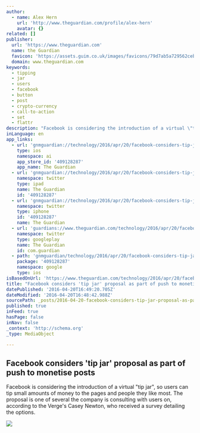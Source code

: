 ```yaml
---
author:
  - name: Alex Hern
    url: 'http://www.theguardian.com/profile/alex-hern'
    avatar: {}
related: []
publisher:
  url: 'https://www.theguardian.com'
  name: the Guardian
  favicon: 'https://assets.guim.co.uk/images/favicons/79d7ab5a729562cebca9c6a13c324f0e/32x32.ico'
  domain: www.theguardian.com
keywords:
  - tipping
  - jar
  - users
  - facebook
  - button
  - post
  - crypto-currency
  - call-to-action
  - set
  - flattr
description: "Facebook is considering the introduction of a virtual \"tip jar\", so users can tip small amounts of money to the pages and people they like most. The proposal is one of several the company is consulting with users on, according to the Verge's Casey Newton, who received a survey detailing the options."
inLanguage: en
app_links:
  - url: 'gnmguardian://technology/2016/apr/20/facebook-considers-tip-jar-proposal-monetise-posts?contenttype=Article&source=applinks'
    type: ios
    namespace: ai
    app_store_id: '409128287'
    app_name: The Guardian
  - url: 'gnmguardian://technology/2016/apr/20/facebook-considers-tip-jar-proposal-monetise-posts?contenttype=Article&source=twitter'
    namespace: twitter
    type: ipad
    name: The Guardian
    id: '409128287'
  - url: 'gnmguardian://technology/2016/apr/20/facebook-considers-tip-jar-proposal-monetise-posts?contenttype=Article&source=twitter'
    namespace: twitter
    type: iphone
    id: '409128287'
    name: The Guardian
  - url: 'guardians://www.theguardian.com/technology/2016/apr/20/facebook-considers-tip-jar-proposal-monetise-posts'
    namespace: twitter
    type: googleplay
    name: The Guardian
    id: com.guardian
  - path: 'gnmguardian/technology/2016/apr/20/facebook-considers-tip-jar-proposal-monetise-posts?contenttype=Article&source=google'
    package: '409128287'
    namespace: google
    type: ios
isBasedOnUrl: 'https://www.theguardian.com/technology/2016/apr/20/facebook-considers-tip-jar-proposal-monetise-posts'
title: "Facebook considers 'tip jar' proposal as part of push to monetise posts"
datePublished: '2016-04-20T16:49:20.705Z'
dateModified: '2016-04-20T16:48:42.988Z'
sourcePath: _posts/2016-04-20-facebook-considers-tip-jar-proposal-as-part-of-push-to-mon.md
published: true
inFeed: true
hasPage: false
inNav: false
_context: 'http://schema.org'
_type: MediaObject

---
```

<article style=""><h1>Facebook considers 'tip jar' proposal as part of push to monetise posts</h1><p>Facebook is considering the introduction of a virtual "tip jar", so users can tip small amounts of money to the pages and people they like most. The proposal is one of several the company is consulting with users on, according to the Verge's Casey Newton, who received a survey detailing the options.</p><img src="https://i.guim.co.uk/img/media/f3fa61ea04832dfdd072be9a1009144096907694/0_1023_4163_2499/4163.jpg?w=1200&amp;q=55&amp;auto=format&amp;usm=12&amp;fit=max&amp;s=a1314eea4bdefbe69720cc3a48e9f407" /></article>
